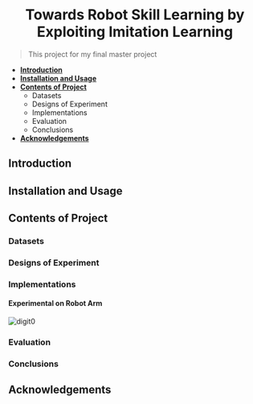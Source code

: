 # <center> Towards Robot Skill Learning by Exploiting Imitation Learning </center>
>  This project for my final master project


- **[Introduction](#introduction)**
- **[Installation and Usage](#1)**
- **[Contents of Project](#2)**
  - Datasets
  - Designs of Experiment
  - Implementations
  - Evaluation
  - Conclusions
- **[Acknowledgements](#3)**





## Introduction <a name="introduction"></a>

## Installation and Usage <a name="1"></a>

## Contents of Project <a name="2"></a>

### Datasets

### Designs of Experiment 

### Implementations


#### Experimental on Robot Arm
![digit0](matlab_robot/digit-0/digit-0.gif)


### Evaluation

### Conclusions


## Acknowledgements <a name="3"></a>
